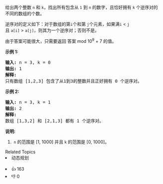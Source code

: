 <p>给出两个整数&nbsp;<code>n</code>&nbsp;和&nbsp;<code>k</code>，找出所有包含从&nbsp;<code>1</code>&nbsp;到&nbsp;<code>n</code>&nbsp;的数字，且恰好拥有&nbsp;<code>k</code>&nbsp;个逆序对的不同的数组的个数。</p>

<p>逆序对的定义如下：对于数组的第<code>i</code>个和第&nbsp;<code>j</code>个元素，如果满<code>i</code>&nbsp;&lt;&nbsp;<code>j</code>且&nbsp;<code>a[i]</code>&nbsp;&gt;&nbsp;<code>a[j]</code>，则其为一个逆序对；否则不是。</p>

<p>由于答案可能很大，只需要返回 答案 mod 10<sup>9</sup>&nbsp;+ 7 的值。</p>

<p><strong>示例 1:</strong></p>

<pre>
<strong>输入:</strong> n = 3, k = 0
<strong>输出:</strong> 1
<strong>解释:</strong> 
只有数组 [1,2,3] 包含了从1到3的整数并且正好拥有 0 个逆序对。
</pre>

<p><strong>示例 2:</strong></p>

<pre>
<strong>输入:</strong> n = 3, k = 1
<strong>输出:</strong> 2
<strong>解释:</strong> 
数组 [1,3,2] 和 [2,1,3] 都有 1 个逆序对。
</pre>

<p><strong>说明:</strong></p>

<ol>
	<li>&nbsp;<code>n</code>&nbsp;的范围是 [1, 1000] 并且 <code>k</code> 的范围是 [0, 1000]。</li>
</ol>
<div><div>Related Topics</div><div><li>动态规划</li></div></div><br><div><li>👍 163</li><li>👎 0</li></div>